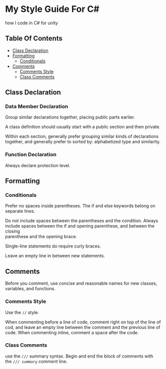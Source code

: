 # My Style Guide For C#
how I code in C# for unity 

## Table Of Contents

* [Class Declaration](#Class-Declaration)
* [Formatting](#Formatting)
	* [Conditionals](#Conditionals)
* [Comments](#Comments)
	* [Comments Style](#Comments-Style)
	* [Class Comments]($Class-Comments)

## Class Declaration

### Data Member Declaration 

Group similar declarations together, placing public parts earlier.  


A class definition should usually start with a public section and then private.  


Within each section, generally prefer grouping similar kinds of declarations  
together, and generally prefer to sorted by: alphabetized type and similarity.  

### Function Declaration

Always declare protection level. 

## Formatting 

### Conditionals  

Prefer no spaces inside parentheses. The if and else keywords belong on  
separate lines.  

Do not include spaces between the parentheses and the condition. Always include spaces between the if and opening parenthese, and between the closing  
parenthese and the opening brace.  

Single-line statements do require curly braces.  

Leave an empty line in between new statements.  


## Comments

Before you comment, use concise and reasonable  names for new classes,  
variables, and functions.

### Comments Style   
Use the `//` style. 

When commenting before a line of code, comment right on top of the line of  
cod, and leave an empty line between the comment and the previous line of code. 
When commenting inline, comment a space after the code.  

### Class Comments
use the `///` summary syntax. Begin and end the block of comments with  
the `/// summary` comment line.  



